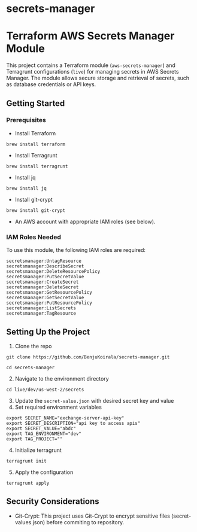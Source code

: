 # secrets-manager

# Terraform AWS Secrets Manager Module

This project contains a Terraform module (`aws-secrets-manager`) and Terragrunt configurations (`live`) for managing secrets in AWS Secrets Manager. 
The module allows secure storage and retrieval of secrets, such as database credentials or API keys.

## Getting Started

### Prerequisites
- Install Terraform
```
brew install terraform
```
- Install Terragrunt
```
brew install terragrunt
```
- Install jq
```
brew install jq
```
- Install git-crypt
```
brew install git-crypt
```

- An AWS account with appropriate IAM roles (see below).

### IAM Roles Needed

To use this module, the following IAM roles are required:
```
secretsmanager:UntagResource
secretsmanager:DescribeSecret
secretsmanager:DeleteResourcePolicy
secretsmanager:PutSecretValue
secretsmanager:CreateSecret
secretsmanager:DeleteSecret
secretsmanager:GetResourcePolicy
secretsmanager:GetSecretValue
secretsmanager:PutResourcePolicy
secretsmanager:ListSecrets
secretsmanager:TagResource
```

## Setting Up the Project

1. Clone the repo
```
git clone https://github.com/BenjuKoirala/secrets-manager.git
```
```
cd secrets-manager
```

2. Navigate to the environment directory
```
cd live/dev/us-west-2/secrets
```

3. Update the `secret-value.json` with desired secret key and value
4. Set required environment variables
```
export SECRET_NAME="exchange-server-api-key"
export SECRET_DESCRIPTION="api key to access apis"
export SECRET_VALUE="abdc"
export TAG_ENVIRONMENT="dev"
export TAG_PROJECT=""
```
4. Initialize terragrunt
```
terragrunt init
```
5. Apply the configuration
```
terragrunt apply
```

## Security Considerations
* Git-Crypt: This project uses Git-Crypt to encrypt sensitive files (secret-values.json) before commiting to repository.